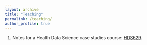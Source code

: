 ```yaml
---
layout: archive
title: "Teaching"
permalink: /teaching/
author_profile: true
---
```



1. Notes for a Health Data Science case studies course: [HDS629](https://nchenderson.github.io/HDS629notes/). 
